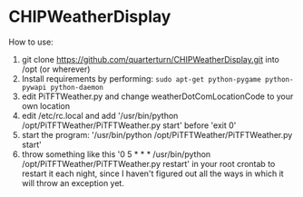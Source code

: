 # CHIPWeatherDisplay

How to use:
  1. git clone https://github.com/quarterturn/CHIPWeatherDisplay.git into /opt (or wherever)
  2. Install requirements by performing: `sudo apt-get python-pygame python-pywapi python-daemon`
  3. edit PiTFTWeather.py and change weatherDotComLocationCode to your own location
  4. edit /etc/rc.local and add '/usr/bin/python /opt/PiTFTWeather/PiTFTWeather.py start' before 'exit 0'
  5. start the program: '/usr/bin/python /opt/PiTFTWeather/PiTFTWeather.py start'
  6. throw something like this '0 5 * * * /usr/bin/python /opt/PiTFTWeather/PiTFTWeather.py restart' in your root crontab to restart it each night, since I haven't figured out all the ways in which it will throw an exception yet.
